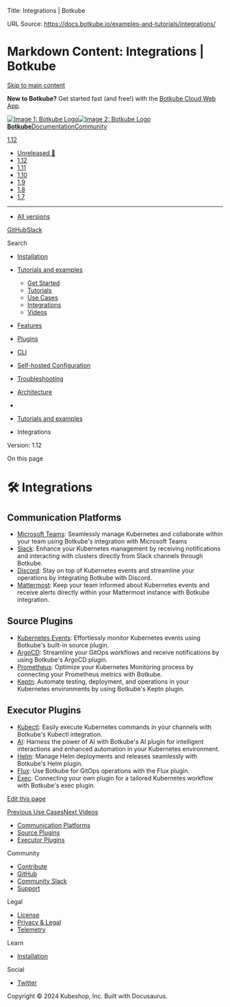 Title: Integrations | Botkube

URL Source: https://docs.botkube.io/examples-and-tutorials/integrations/

Markdown Content:
Integrations | Botkube
===============
       

[Skip to main content](https://docs.botkube.io/examples-and-tutorials/integrations/#__docusaurus_skipToContent_fallback)

**New to Botkube?** Get started fast (and free!) with the [Botkube Cloud Web App](https://app.botkube.io/).

[![Image 1: Botkube Logo](https://docs.botkube.io/images/botkube-black.svg)![Image 2: Botkube Logo](https://docs.botkube.io/images/botkube-white.svg) **Botkube**](https://docs.botkube.io/)[Documentation](https://docs.botkube.io/)[Community](https://docs.botkube.io/community/contribute/)

[1.12](https://docs.botkube.io/)

*   [Unreleased 🚧](https://docs.botkube.io/next/examples-and-tutorials/integrations/)
*   [1.12](https://docs.botkube.io/examples-and-tutorials/integrations/)
*   [1.11](https://docs.botkube.io/1.11/examples-and-tutorials/integrations/)
*   [1.10](https://docs.botkube.io/1.10/examples-and-tutorials/integrations/)
*   [1.9](https://docs.botkube.io/1.9/examples-and-tutorials/integrations/)
*   [1.8](https://docs.botkube.io/1.8/examples-and-tutorials/integrations/)
*   [1.7](https://docs.botkube.io/1.7/examples-and-tutorials/integrations/)
*   * * *
    
*   [All versions](https://docs.botkube.io/versions)

[GitHub](https://github.com/kubeshop/botkube)[Slack](https://join.botkube.io/)

Search

*   [Installation](https://docs.botkube.io/)
    
*   [Tutorials and examples](https://docs.botkube.io/examples-and-tutorials/)
    
    *   [Get Started](https://docs.botkube.io/examples-and-tutorials/getstarted/)
    *   [Tutorials](https://docs.botkube.io/examples-and-tutorials/tutorials/)
    *   [Use Cases](https://docs.botkube.io/examples-and-tutorials/usecases/)
    *   [Integrations](https://docs.botkube.io/examples-and-tutorials/integrations/)
    *   [Videos](https://docs.botkube.io/examples-and-tutorials/videos/)
*   [Features](https://docs.botkube.io/features/event-notifications)
    
*   [Plugins](https://docs.botkube.io/plugins/)
    
*   [CLI](https://docs.botkube.io/cli/getting-started)
    
*   [Self-hosted Configuration](https://docs.botkube.io/self-hosted-configuration/)
    
*   [Troubleshooting](https://docs.botkube.io/troubleshooting/common-problems)
    
*   [Architecture](https://docs.botkube.io/architecture/)
    

*   [](https://docs.botkube.io/)
*   [Tutorials and examples](https://docs.botkube.io/examples-and-tutorials/)
*   Integrations

Version: 1.12

On this page

🛠 Integrations
===============

Communication Platforms[​](https://docs.botkube.io/examples-and-tutorials/integrations/#communication-platforms "Direct link to Communication Platforms")
---------------------------------------------------------------------------------------------------------------------------------------------------------

*   [Microsoft Teams](https://botkube.io/integration/teams): Seamlessly manage Kubernetes and collaborate within your team using Botkube's integration with Microsoft Teams
*   [Slack](https://botkube.io/integration/slack): Enhance your Kubernetes management by receiving notifications and interacting with clusters directly from Slack channels through Botkube.
*   [Discord](https://botkube.io/integration/discord): Stay on top of Kubernetes events and streamline your operations by integrating Botkube with Discord.
*   [Mattermost](https://botkube.io/integration/mattermost): Keep your team informed about Kubernetes events and receive alerts directly within your Mattermost instance with Botkube integration.

Source Plugins[​](https://docs.botkube.io/examples-and-tutorials/integrations/#source-plugins "Direct link to Source Plugins")
------------------------------------------------------------------------------------------------------------------------------

*   [Kubernetes Events](https://botkube.io/learn/how-botkube-makes-monitoring-kubernetes-easy): Effortlessly monitor Kubernetes events using Botkube's built-in source plugin.
*   [ArgoCD](https://botkube.io/integration/argo-cd-botkube-kubernetes-integration): Streamline your GitOps workflows and receive notifications by using Botkube's ArgoCD plugin.
*   [Prometheus](https://botkube.io/integration/prometheus): Optimize your Kubernetes Monitoring process by connecting your Prometheus metrics with Botkube.
*   [Keptn](https://botkube.io/integration/keptn): Automate testing, deployment, and operations in your Kubernetes environments by using Botkube's Keptn plugin.

Executor Plugins[​](https://docs.botkube.io/examples-and-tutorials/integrations/#executor-plugins "Direct link to Executor Plugins")
------------------------------------------------------------------------------------------------------------------------------------

*   [Kubectl](https://docs.botkube.io/plugins/kubectl): Easily execute Kubernetes commands in your channels with Botkube's Kubectl integration.
*   [AI](https://docs.botkube.io/plugins/ai-assistant): Harness the power of AI with Botkube's AI plugin for intelligent interactions and enhanced automation in your Kubernetes environment.
*   [Helm](https://botkube.io/integration/helm): Manage Helm deployments and releases seamlessly with Botkube's Helm plugin.
*   [Flux](https://botkube.io/integration/botkube-flux-kubernetes-integration): Use Botkube for GitOps operations with the Flux plugin.
*   [Exec](https://botkube.io/integration/custom-executor-plugin): Connecting your own plugin for a tailored Kubernetes workflow with Botkube's exec plugin.

[Edit this page](https://github.com/kubeshop/botkube-docs/edit/main/versioned_docs/version-1.12/examples-and-tutorials/integrations/index.md)

[Previous Use Cases](https://docs.botkube.io/examples-and-tutorials/usecases/)[Next Videos](https://docs.botkube.io/examples-and-tutorials/videos/)

*   [Communication Platforms](https://docs.botkube.io/examples-and-tutorials/integrations/#communication-platforms)
*   [Source Plugins](https://docs.botkube.io/examples-and-tutorials/integrations/#source-plugins)
*   [Executor Plugins](https://docs.botkube.io/examples-and-tutorials/integrations/#executor-plugins)

Community

*   [Contribute](https://docs.botkube.io/community/contribute)
*   [GitHub](https://github.com/kubeshop/botkube)
*   [Community Slack](https://join.botkube.io/)
*   [Support](https://docs.botkube.io/support)

Legal

*   [License](https://docs.botkube.io/license)
*   [Privacy & Legal](https://botkube.io/privacy-policy)
*   [Telemetry](https://docs.botkube.io/telemetry)

Learn

*   [Installation](https://docs.botkube.io/)

Social

*   [Twitter](https://twitter.com/Botkube_io)

Copyright © 2024 Kubeshop, Inc. Built with Docusaurus.
